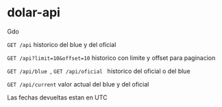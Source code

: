 # dolar-api
Gdo

`GET /api` historico del blue y del oficial

`GET /api?limit=10&offset=10` historico con limite y offset para paginacion

`GET /api/blue `, `GET /api/oficial ` historico del oficial o del blue

`GET /api/current` valor actual del blue y del oficial

Las fechas devueltas estan en UTC
